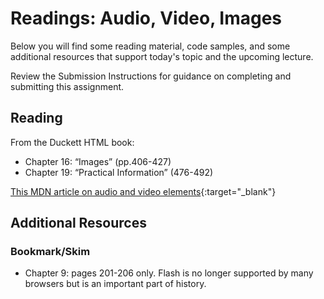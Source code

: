 # Readings: Audio, Video, Images

Below you will find some reading material, code samples, and some additional resources that support today's topic and the upcoming lecture.

Review the Submission Instructions for guidance on completing and submitting this assignment.

## Reading

From the Duckett HTML book:

- Chapter 16: “Images” (pp.406-427)
- Chapter 19: “Practical Information” (476-492)

[This MDN article on audio and video elements](https://developer.mozilla.org/en-US/docs/Learn/JavaScript/Client-side_web_APIs/Video_and_audio_APIs){:target="_blank"}

## Additional Resources

<!-- 

### Videos

 -->

### Bookmark/Skim
  
- Chapter 9: pages 201-206 only. Flash is no longer supported by many browsers but is an important part of history.
